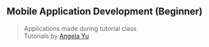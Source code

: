 ## Mobile Application Development (Beginner)  
> Applications made during tutorial class  
Tutorials by [Angela Yu](https://www.linkedin.com/learning/instructors/angela-yu)
